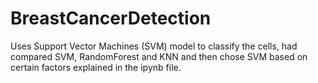 # BreastCancerDetection

Uses Support Vector Machines (SVM) model to classify the cells, had compared SVM, RandomForest and KNN and then chose SVM based on certain factors explained in the ipynb file.
